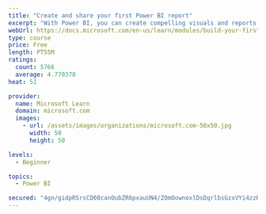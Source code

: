 ```yaml
---
title: "Create and share your first Power BI report"
excerpt: "With Power BI, you can create compelling visuals and reports. In this module, you learn how to use Power BI Desktop to connect to data, build visuals, and create a report that you can share with others in your organization. You then learn how to publish the report to the Power BI service, so that others can see your insights and benefit from your work."
webUrl: https://docs.microsoft.com/en-us/learn/modules/build-your-first-power-bi-report/
type: course
price: Free
length: PT55M
ratings:
  count: 5766
  average: 4.770378
heat: 51

provider:
  name: Microsoft Learn
  domain: microsoft.com
  images:
    - url: /assets/images/organizations/microsoft.com-50x50.jpg
      width: 50
      height: 50

levels:
  - Beginner

topics:
  - Power BI

secured: "4gn/gidpR5rsCD08canOubZR6pxauUN4/ZOmOownoxlDsDqrlbsGzxVYi4zzRJoiFDR2qUYS4bciWjWAkOG4xwg9CsURX3G7mbkCQ7gsDQ484N96bG4klfWr/FMehYXtFayuAMbIl1lwxz+zshYE1zjlkWsV2fTvFDx9Q9zsQ9RxK2bp+0S6hwx775zvSgoSN+1EF6fc74zkBCPPsAjyzbz/8zmUpT2/wihRFVvhNFzxTutUuMdSkyLH9KJqw9qXpSEjoSqeN2Ig4v+4HYoNBhgfVBUCcSjeawLFUV3crASh227JF7VdDhgO+sdmMo6XF9uspRug1J1DFi8imdlKOVHuYmFDwNmDfDKA5YnEonSk5EOvS5UsHi3PCuCPTY4ronDWmg4FaNSdkTCEkDWKrE6C7cX4NiLTCV0zTelINc4=;CAID1ZZP6cWIi7ukICjtKA=="
---
```


